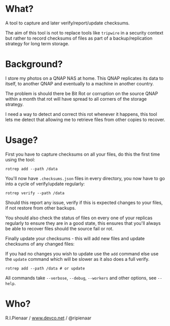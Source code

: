 # What?
A tool to capture and later verify/report/update checksums. 

The aim of this tool is not to replace tools like `tripwire` in a security context but rather to record checksums of files as part of a backup/replication strategy for long term storage.

# Background?
I store my photos on a QNAP NAS at home.  This QNAP replicates its data to itself, to another QNAP and eventually to a machine in another country.

The problem is should there be Bit Rot or corruption on the source QNAP within a month that rot will have spread to all corners of the storage strategy.

I need a way to detect and correct this rot whenever it happens, this tool lets me detect that allowing me to retrieve files from other copies to recover.

# Usage?

First you have to capture checksums on all your files, do this the first time using the tool:

```
rotrep add --path /data
```

You'll now have `.checksums.json` files in every directory, you now have to go into a cycle of verify/update regularly:

```
rotrep verify --path /data
```

Should this report any issue, verify if this is expected changes to your files, if not restore from other backups.

You should also check the status of files on every one of your replicas regularly to ensure they are in a good state, this ensures that you'll always be able to recover files should the source fail or rot.

Finally update your checksums - this will add new files and update checksums of any changed files:

If you had no changes you wish to update use the `add` command else use the `update` command which will be slower as it also does a full verify.

```
rotrep add --path /data # or update
```

All commands take `--verbose`, `--debug`, `--workers` and other options, see `--help`.

# Who?
R.I.Pienaar / www.devco.net / @ripienaar
